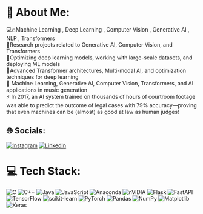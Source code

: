# 💫 About Me:
💻🔥Machine Learning , Deep Learning , Computer Vision , Generative AI , NLP , Transformers<br>🤝Research projects related to Generative AI, Computer Vision, and Transformers<br>🤝Optimizing deep learning models, working with large-scale datasets, and deploying ML models<br>🌱Advanced Transformer architectures, Multi-modal AI, and optimization techniques for deep learning<br>💬 Machine Learning, Generative AI, Computer Vision, Transformers, and AI applications in music generation<br>⚡  In 2017, an AI system trained on thousands of hours of courtroom footage was able to predict the outcome of legal cases with 79% accuracy—proving that even machines can be (almost) as good at law as human judges! 


## 🌐 Socials:
[![Instagram](https://img.shields.io/badge/Instagram-%23E4405F.svg?logo=Instagram&logoColor=white)](https://instagram.com/keensmit) 
[![LinkedIn](https://img.shields.io/badge/LinkedIn-%230077B5.svg?logo=linkedin&logoColor=white)](https://linkedin.com/in/smitgandhi2005)

# 💻 Tech Stack:
![C](https://img.shields.io/badge/c-%2300599C.svg?style=plastic&logo=c&logoColor=white) 
![C++](https://img.shields.io/badge/c++-%2300599C.svg?style=plastic&logo=c%2B%2B&logoColor=white) 
![Java](https://img.shields.io/badge/java-%23ED8B00.svg?style=plastic&logo=openjdk&logoColor=white) 
![JavaScript](https://img.shields.io/badge/javascript-%23323330.svg?style=plastic&logo=javascript&logoColor=%23F7DF1E) 
![Anaconda](https://img.shields.io/badge/Anaconda-%2344A833.svg?style=plastic&logo=anaconda&logoColor=white) 
![nVIDIA](https://img.shields.io/badge/cuda-000000.svg?style=plastic&logo=nVIDIA&logoColor=green) 
![Flask](https://img.shields.io/badge/flask-%23000.svg?style=plastic&logo=flask&logoColor=white) 
![FastAPI](https://img.shields.io/badge/FastAPI-005571?style=plastic&logo=fastapi) 
![TensorFlow](https://img.shields.io/badge/TensorFlow-%23FF6F00.svg?style=plastic&logo=TensorFlow&logoColor=white) 
![scikit-learn](https://img.shields.io/badge/scikit--learn-%23F7931E.svg?style=plastic&logo=scikit-learn&logoColor=white) ![PyTorch](https://img.shields.io/badge/PyTorch-%23EE4C2C.svg?style=plastic&logo=PyTorch&logoColor=white) 
![Pandas](https://img.shields.io/badge/pandas-%23150458.svg?style=plastic&logo=pandas&logoColor=white) 
![NumPy](https://img.shields.io/badge/numpy-%23013243.svg?style=plastic&logo=numpy&logoColor=white) 
![Matplotlib](https://img.shields.io/badge/Matplotlib-%23ffffff.svg?style=plastic&logo=Matplotlib&logoColor=black) 
![Keras](https://img.shields.io/badge/Keras-%23D00000.svg?style=plastic&logo=Keras&logoColor=white)
